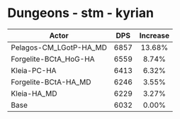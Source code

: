 # Dungeons - stm - kyrian
| Actor | DPS | Increase |
|---|:---:|:---:|
|Pelagos-CM_LGotP-HA_MD|6857|13.68%|
|Forgelite-BCtA_HoG-HA|6559|8.74%|
|Kleia-PC-HA|6413|6.32%|
|Forgelite-BCtA-HA_MD|6246|3.55%|
|Kleia-HA_MD|6229|3.27%|
|Base|6032|0.00%|

